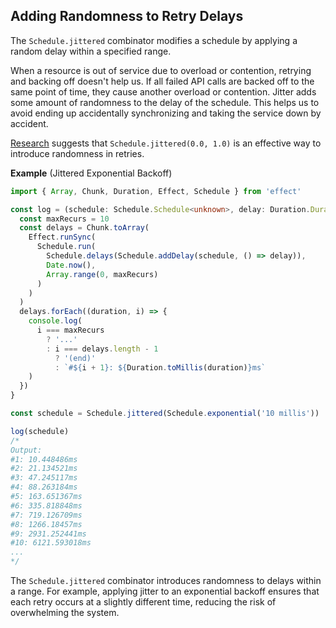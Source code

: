 ## Adding Randomness to Retry Delays

The `Schedule.jittered` combinator modifies a schedule by applying a random delay within a specified range.

When a resource is out of service due to overload or contention, retrying and backing off doesn't help us. If all failed API calls are backed off to the same point of time, they cause another overload or contention. Jitter adds some amount of randomness to the delay of the schedule. This helps us to avoid ending up accidentally synchronizing and taking the service down by accident.

[Research](https://aws.amazon.com/blogs/architecture/exponential-backoff-and-jitter/) suggests that `Schedule.jittered(0.0, 1.0)` is an effective way to introduce randomness in retries.

**Example** (Jittered Exponential Backoff)

```ts twoslash collapse={3-26}
import { Array, Chunk, Duration, Effect, Schedule } from 'effect'

const log = (schedule: Schedule.Schedule<unknown>, delay: Duration.DurationInput = 0): void => {
  const maxRecurs = 10
  const delays = Chunk.toArray(
    Effect.runSync(
      Schedule.run(
        Schedule.delays(Schedule.addDelay(schedule, () => delay)),
        Date.now(),
        Array.range(0, maxRecurs)
      )
    )
  )
  delays.forEach((duration, i) => {
    console.log(
      i === maxRecurs
        ? '...'
        : i === delays.length - 1
          ? '(end)'
          : `#${i + 1}: ${Duration.toMillis(duration)}ms`
    )
  })
}

const schedule = Schedule.jittered(Schedule.exponential('10 millis'))

log(schedule)
/*
Output:
#1: 10.448486ms
#2: 21.134521ms
#3: 47.245117ms
#4: 88.263184ms
#5: 163.651367ms
#6: 335.818848ms
#7: 719.126709ms
#8: 1266.18457ms
#9: 2931.252441ms
#10: 6121.593018ms
...
*/
```

The `Schedule.jittered` combinator introduces randomness to delays within a range. For example, applying jitter to an exponential backoff ensures that each retry occurs at a slightly different time, reducing the risk of overwhelming the system.
